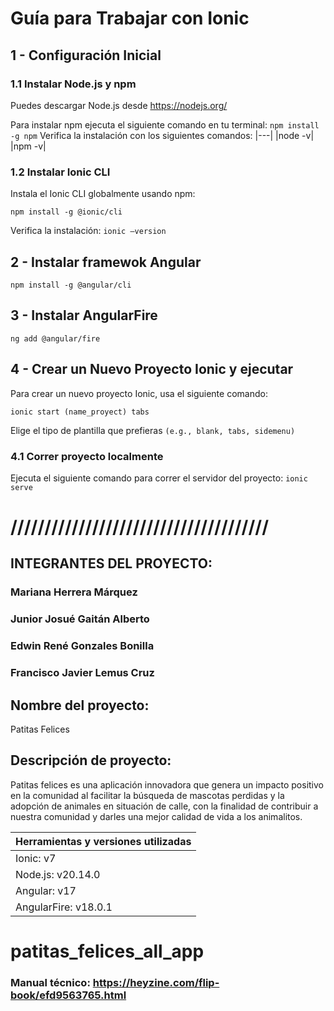 # Guía para Trabajar con Ionic
## 1 - Configuración Inicial
### 1.1 Instalar Node.js y npm
Puedes descargar Node.js desde https://nodejs.org/

Para instalar npm ejecuta el siguiente comando en tu terminal: 
`npm install -g npm`
Verifica la instalación con los siguientes comandos:
|---|
|node -v|
|npm -v|

### 1.2 Instalar Ionic CLI
Instala el Ionic CLI globalmente usando npm:
```
npm install -g @ionic/cli
```

Verifica la instalación:
`ionic –version`

## 2 - Instalar framewok Angular 
```
npm install -g @angular/cli
```
## 3 - Instalar AngularFire
```
ng add @angular/fire
```

## 4 - Crear un Nuevo Proyecto Ionic y ejecutar
Para crear un nuevo proyecto Ionic, usa el siguiente comando:
```
ionic start (name_proyect) tabs
```

Elige el tipo de plantilla que prefieras `(e.g., blank, tabs, sidemenu)`

### 4.1 Correr proyecto localmente
Ejecuta el siguiente comando para correr el servidor del proyecto:
`ionic serve`


# //////////////////////////////////////


## INTEGRANTES DEL PROYECTO:
### Mariana Herrera Márquez 
### Junior Josué Gaitán Alberto
### Edwin René Gonzales Bonilla
### Francisco Javier Lemus Cruz


## Nombre del proyecto:
Patitas Felices

## Descripción de proyecto:
Patitas felices es una aplicación innovadora que genera un impacto positivo en la comunidad al facilitar la búsqueda de mascotas perdidas y la adopción de animales en situación de calle, con la finalidad de contribuir a nuestra comunidad y darles una mejor calidad de vida a los animalitos. 

|Herramientas y versiones utilizadas|
|---|
|Ionic: v7|
|Node.js: v20.14.0|
|Angular: v17|
|AngularFire: v18.0.1|

# patitas_felices_all_app
### Manual técnico: https://heyzine.com/flip-book/efd9563765.html
